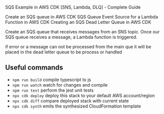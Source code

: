 SQS Example in AWS CDK [SNS, Lambda, DLQ] - Complete Guide

Create an SQS queue in AWS CDK
SQS Queue Event Source for a Lambda Function in AWS CDK
Creating an SQS Dead Letter Queue in AWS CDK

Create an SQS queue that receives messages from an SNS topic. Once our SQS queue receives a message, a Lambda function is triggered.

if error or a message can not be processed from the main que it will be placed in the dead letter queue to be process or handled

## Useful commands

- `npm run build` compile typescript to js
- `npm run watch` watch for changes and compile
- `npm run test` perform the jest unit tests
- `npx cdk deploy` deploy this stack to your default AWS account/region
- `npx cdk diff` compare deployed stack with current state
- `npx cdk synth` emits the synthesized CloudFormation template
